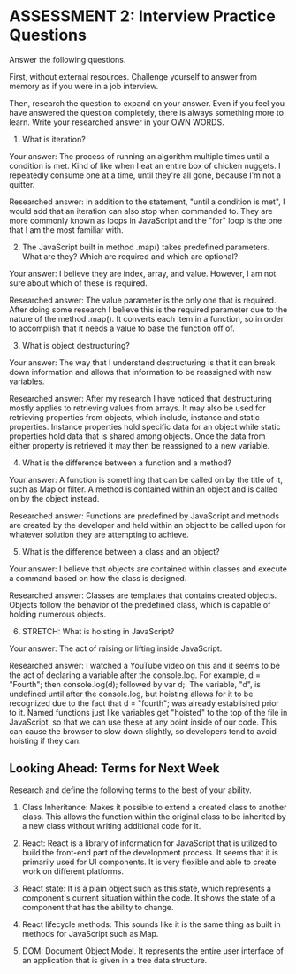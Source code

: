 # ASSESSMENT 2: Interview Practice Questions

Answer the following questions.

First, without external resources. Challenge yourself to answer from memory as if you were in a job interview.

Then, research the question to expand on your answer. Even if you feel you have answered the question completely, there is always something more to learn. Write your researched answer in your OWN WORDS.

1. What is iteration?

  Your answer: The process of running an algorithm multiple times until a condition is met. Kind of like when I eat an entire box of chicken nuggets. I repeatedly consume one at a time, until they're all gone, because I'm not a quitter.

  Researched answer: In addition to the statement, "until a condition is met", I would add that an iteration can also stop when commanded to. They are more commonly known as loops in JavaScript and the "for" loop is the one that I am the most familiar with.



2. The JavaScript built in method .map() takes predefined parameters. What are they? Which are required and which are optional?

  Your answer: I believe they are index, array, and value. However, I am not sure about which of these is required.

  Researched answer: The value parameter is the only one that is required. After doing some research I believe this is the required parameter due to the nature of the method .map(). It converts each item in a function, so in order to accomplish that it needs a value to base the function off of.



3. What is object destructuring?

  Your answer: The way that I understand destructuring is that it can break down information and allows that information to be reassigned with new variables.

  Researched answer: After my research I have noticed that destructuring mostly applies to retrieving values from arrays. It may also be used for retrieving properties from objects, which include, instance and static properties. Instance properties hold specific data for an object while static properties hold data that is shared among objects. Once the data from either property is retrieved it may then be reassigned to a new variable.



4. What is the difference between a function and a method?

  Your answer: A function is something that can be called on by the title of it, such as Map or filter. A method is contained within an object and is called on by the object instead.

  Researched answer: Functions are predefined by JavaScript and methods are created by the developer and held within an object to be called upon for whatever solution they are attempting to achieve.



5. What is the difference between a class and an object?

  Your answer: I believe that objects are contained within classes and execute a command based on how the class is designed.

  Researched answer: Classes are templates that contains created objects. Objects follow the behavior of the predefined class, which is capable of holding numerous objects.



6. STRETCH: What is hoisting in JavaScript?

  Your answer: The act of raising or lifting inside JavaScript.

  Researched answer: I watched a YouTube video on this and it seems to be the act of declaring a variable after the console.log. For example, d = "Fourth"; then console.log(d); followed by var d;. The variable, "d", is undefined until after the console.log, but hoisting allows for it to be recognized due to the fact that d = "fourth"; was already established prior to it. Named functions just like variables get "hoisted" to the top of the file in JavaScript, so that we can use these at any point inside of our code. This can cause the browser to slow down slightly, so developers tend to avoid hoisting if they can.



## Looking Ahead: Terms for Next Week

Research and define the following terms to the best of your ability.

1. Class Inheritance: Makes it possible to extend a created class to another class. This allows the function within the original class to be inherited by a new class without writing additional code for it.

2. React: React is a library of information for JavaScript that is utilized to build the front-end part of the development process. It seems that it is primarily used for UI components. It is very flexible and able to create work on different platforms.

3. React state: It is a plain object such as this.state, which represents a component's current situation within the code. It shows the state of a component that has the ability to change.

4. React lifecycle methods: This sounds like it is the same thing as built in methods for JavaScript such as Map.

5. DOM: Document Object Model. It represents the entire user interface of an application that is given in a tree data structure.
